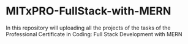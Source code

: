 # MITxPRO-FullStack-with-MERN
In this repository will uploading all the projects of the tasks of the Professional Certificate in Coding: Full Stack Development with MERN
